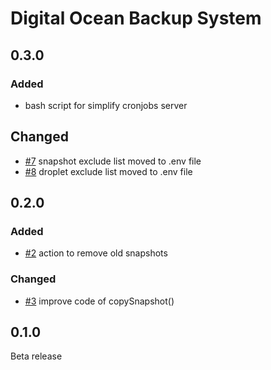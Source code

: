 # Digital Ocean Backup System

## 0.3.0

### Added
- bash script for simplify cronjobs server

## Changed
- [#7](https://github.com/giuseppemorelli/digital-ocean-backup-systems/issues/7) snapshot exclude list moved to .env file 
- [#8](https://github.com/giuseppemorelli/digital-ocean-backup-systems/issues/8) droplet exclude list moved to .env file 

## 0.2.0

### Added
- [#2](https://github.com/giuseppemorelli/digital-ocean-backup-systems/issues/2) action to remove old snapshots

### Changed
- [#3](https://github.com/giuseppemorelli/digital-ocean-backup-systems/issues/3) improve code of copySnapshot()

## 0.1.0
Beta release
